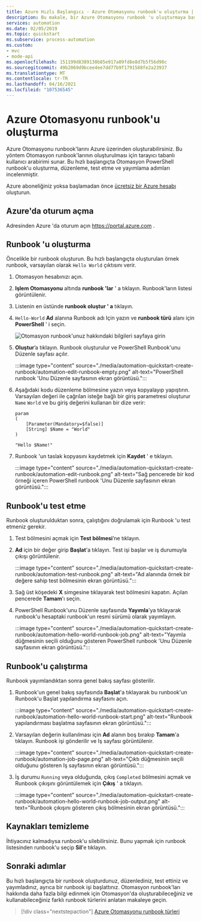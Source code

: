 ```yaml
---
title: Azure Hızlı Başlangıcı - Azure Otomasyonu runbook'u oluşturma | Microsoft Docs
description: Bu makale, bir Azure Otomasyonu runbook 'u oluşturmaya başlamanıza yardımcı olur.
services: automation
ms.date: 02/05/2019
ms.topic: quickstart
ms.subservice: process-automation
ms.custom:
- mvc
- mode-api
ms.openlocfilehash: 151199d8389130b85e917a09fd8e8d7b5f56d90c
ms.sourcegitcommit: 49b2069d9bcee4ee7dd77b9f1791588fe2a23937
ms.translationtype: MT
ms.contentlocale: tr-TR
ms.lasthandoff: 04/16/2021
ms.locfileid: "107536545"
---
```

# <a name="create-an-azure-automation-runbook"></a>Azure Otomasyonu runbook'u oluşturma

Azure Otomasyonu runbook'larını Azure üzerinden oluşturabilirsiniz. Bu yöntem Otomasyon runbook'larının oluşturulması için tarayıcı tabanlı kullanıcı arabirimi sunar. Bu hızlı başlangıçta Otomasyon PowerShell runbook'u oluşturma, düzenleme, test etme ve yayımlama adımları incelenmiştir.

Azure aboneliğiniz yoksa başlamadan önce [ücretsiz bir Azure hesabı](https://azure.microsoft.com/free/?WT.mc_id=A261C142F) oluşturun.

## <a name="sign-in-to-azure"></a>Azure'da oturum açma

Adresinden Azure 'da oturum açın https://portal.azure.com .

## <a name="create-the-runbook"></a>Runbook 'u oluşturma

Öncelikle bir runbook oluşturun. Bu hızlı başlangıçta oluşturulan örnek runbook, varsayılan olarak `Hello World` çıktısını verir.

1. Otomasyon hesabınızı açın.

1. **Işlem Otomasyonu** altında **runbook 'lar** ' a tıklayın. Runbook'ların listesi görüntülenir.

1. Listenin en üstünde **runbook oluştur ' a** tıklayın.

1. `Hello-World` **Ad** alanına Runbook adı Için yazın ve **runbook türü** alanı için **PowerShell** ' i seçin. 

   ![Otomasyon runbook'unuz hakkındaki bilgileri sayfaya girin](./media/automation-quickstart-create-runbook/automation-create-runbook-configure.png)

1. **Oluştur**’a tıklayın. Runbook oluşturulur ve PowerShell Runbook'unu Düzenle sayfası açılır.

    :::image type="content" source="./media/automation-quickstart-create-runbook/automation-edit-runbook-empty.png" alt-text="PowerShell runbook 'Unu Düzenle sayfasının ekran görüntüsü.":::

1. Aşağıdaki kodu düzenleme bölmesine yazın veya kopyalayıp yapıştırın. Varsayılan değeri ile çağrılan isteğe bağlı bir giriş parametresi oluşturur `Name` `World` ve bu giriş değerini kullanan bir dize verir:

   ```powershell-interactive
   param
   (
       [Parameter(Mandatory=$false)]
       [String] $Name = "World"
   )

   "Hello $Name!"
   ```

1. Runbook 'un taslak kopyasını kaydetmek için **Kaydet** ' e tıklayın.

    :::image type="content" source="./media/automation-quickstart-create-runbook/automation-edit-runbook.png" alt-text="Sağ pencerede bir kod örneği içeren PowerShell runbook 'Unu Düzenle sayfasının ekran görüntüsü.":::

## <a name="test-the-runbook"></a>Runbook'u test etme

Runbook oluşturulduktan sonra, çalıştığını doğrulamak için Runbook 'u test etmeniz gerekir.

1. Test bölmesini açmak için **Test bölmesi**’ne tıklayın.

1. **Ad** için bir değer girip **Başlat**'a tıklayın. Test işi başlar ve iş durumuyla çıkışı görüntülenir.

    :::image type="content" source="./media/automation-quickstart-create-runbook/automation-test-runbook.png" alt-text="Ad alanında örnek bir değere sahip test bölmesinin ekran görüntüsü.":::

1. Sağ üst köşedeki **X** simgesine tıklayarak test bölmesini kapatın. Açılan pencerede **Tamam**'ı seçin.

1. PowerShell Runbook'unu Düzenle sayfasında **Yayımla**'ya tıklayarak runbook'u hesaptaki runbook'un resmi sürümü olarak yayımlayın.

   :::image type="content" source="./media/automation-quickstart-create-runbook/automation-hello-world-runbook-job.png" alt-text="Yayımla düğmesinin seçili olduğunu gösteren PowerShell runbook 'Unu Düzenle sayfasının ekran görüntüsü.":::

## <a name="run-the-runbook"></a>Runbook'u çalıştırma

Runbook yayımlandıktan sonra genel bakış sayfası gösterilir.

1. Runbook'un genel bakış sayfasında **Başlat**'a tıklayarak bu runbook'un Runbook'u Başlat yapılandırma sayfasını açın.

   :::image type="content" source="./media/automation-quickstart-create-runbook/automation-hello-world-runbook-start.png" alt-text="Runbook yapılandırması başlatma sayfasının ekran görüntüsü.":::

1. Varsayılan değerin kullanılması için **Ad** alanın boş bırakıp **Tamam**'a tıklayın. Runbook işi gönderilir ve Iş sayfası görüntülenir.

   :::image type="content" source="./media/automation-quickstart-create-runbook/automation-job-page.png" alt-text="Çıktı düğmesinin seçili olduğunu gösteren Iş sayfasının ekran görüntüsü.":::

1. İş durumu `Running` veya olduğunda, çıkış `Completed` bölmesini açmak ve Runbook çıkışını görüntülemek için **Çıkış** ' a tıklayın.

   :::image type="content" source="./media/automation-quickstart-create-runbook/automation-hello-world-runbook-job-output.png" alt-text="Runbook çıkışını gösteren çıkış bölmesinin ekran görüntüsü.":::

## <a name="clean-up-resources"></a>Kaynakları temizleme

İhtiyacınız kalmadıysa runbook'u silebilirsiniz. Bunu yapmak için runbook listesinden runbook'u seçip **Sil**'e tıklayın.

## <a name="next-steps"></a>Sonraki adımlar

Bu hızlı başlangıçta bir runbook oluşturdunuz, düzenlediniz, test ettiniz ve yayımladınız, ayrıca bir runbook işi başlattınız. Otomasyon runbook'ları hakkında daha fazla bilgi edinmek için Otomasyon'da oluşturabileceğiniz ve kullanabileceğiniz farklı runbook türlerini anlatan makaleye geçin.

> [!div class="nextstepaction"]
> [Azure Otomasyonu runbook türleri](./automation-runbook-types.md)
